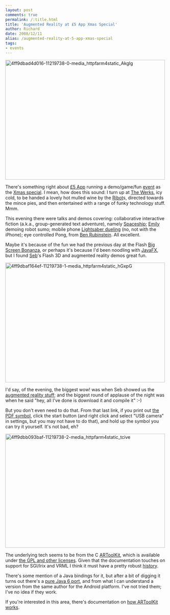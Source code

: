 ```yaml
---
layout: post
comments: true
permalink: /:title.html
title: 'Augmented Reality at £5 App Xmas Special'
author: Richard
date: 2008/12/11
alias: /augmented-reality-at-5-app-xmas-special
tags:
- events
---
```


<a href="https://www.flickr.com/photos/d6y/15989274240" title="4ff9dbad4d016-11219738-0-media_httpfarm4static_Akglg by Richard Dallaway, on Flickr"><img src="https://farm8.staticflickr.com/7463/15989274240_ae793c5922_o.jpg" width="500" height="375" alt="4ff9dbad4d016-11219738-0-media_httpfarm4static_Akglg"></a>

There's something right about [£5 App][] running a demo/game/fun
[event][] as the [Xmas special][]. I mean, how does this sound: I turn
up at [The Werks][], icy cold, to be handed a lovely hot mulled wine by
the [Ribot][]s, directed towards the mince pies, and then entertained
with a range of funky technology stuff. Mmm.

This evening there were talks and demos covering: collaborative
interactive fiction (a.k.a., group-generated text adventure), namely
[Spaceship][]; [Emily][] demoing robot sumo; mobile phone [Lightsaber dueling][] (no, not with the iPhone); eye controlled Pong, from [Ben Rubinstein][]. All excellent.

Maybe it's because of the fun we had the previous day at the Flash [Big Screen Bonanza][], or perhaps it's because I'd been noodling with
[JavaFX][], but I found [Seb][]'s Flash 3D and augmented reality demos great fun.

<a href="https://www.flickr.com/photos/d6y/16150791456" title="4ff9dbaf164ef-11219738-1-media_httpfarm4static_hGxpG by Richard Dallaway, on Flickr"><img src="https://farm8.staticflickr.com/7524/16150791456_4f7b370cec_o.jpg" width="500" height="375" alt="4ff9dbaf164ef-11219738-1-media_httpfarm4static_hGxpG"></a>

I'd say, of the evening, the biggest wow! was when Seb showed us the
[augmented reality stuff][]; and the biggest round of applause of the
night was when he said "hey, all I've done is download it and compile
it" :-)

But you don't even need to do that. From that last link, if you print
out [the PDF symbol][], click the start button (and right click and
select "USB camera" in settings, but you may not have to do that), and
hold up the symbol you can try it yourself. It's not bad, eh?

<a href="https://www.flickr.com/photos/d6y/15989151768" title="4ff9dbb093baf-11219738-2-media_httpfarm4static_tcive by Richard Dallaway, on Flickr"><img src="https://farm8.staticflickr.com/7564/15989151768_21e6013635_o.jpg" width="500" height="357" alt="4ff9dbb093baf-11219738-2-media_httpfarm4static_tcive"></a>

The underlying tech seems to be from the C [ARToolKit][], which is
available under [the GPL and other licenses][]. Given that the
documentation touches on support for SGI/Irix and VRML I think it must
have a pretty robust [history][].

There's some mention of a Java bindings for it, but after a bit of
digging it turns out there's a [pure Java 6 port][], and from what I can
understand a version from the same author for the Android platform. I've
not tried them; I've no idea if they work.

If you're interested in this area, there's documentation on [how ARToolKit works][].


  [Media\_httpfarm4static\_akglg]: ./images/11219738-0-media_httpfarm4static_Akglg.jpg.scaled500.jpg
  [£5 App]: http://fivepoundapp.com/
  [event]: http://upcoming.yahoo.com/event/1366104/
  [Xmas special]: http://ianozsvald.com/2008/12/01/5-app-xmas-special-listing-details/
  [The Werks]: http://thewerks.org.uk/
  [Ribot]: http://ribot.co.uk/
  [Spaceship]: http://barrymars.co.uk/spaceship/
  [Emily]: http://robochick.co.uk/
  [Lightsaber dueling]: http://lastminutelabs.wordpress.com/projects/
  [Ben Rubinstein]: http://www.cogapp.com/home/ben-rubinstein.html
  [Big Screen Bonanza]: http://upcoming.yahoo.com/event/1367599/
  [JavaFX]: http://www.javafx.com
  [Seb]: http://www.sebleedelisle.com/
  [Media\_httpfarm4static\_hgxpg]: ./images/11219738-1-media_httpfarm4static_hGxpG.jpg.scaled500.jpg
  [augmented reality stuff]: http://www.boffswana.com/news/?p=392
  [the PDF symbol]: http://www.boffswana.com/news/wp-content/uploads/printme.pdf
  [Media\_httpfarm4static\_tcive]: ./images/11219738-2-media_httpfarm4static_tcive.jpg.scaled500.jpg
  [ARToolKit]: http://www.hitl.washington.edu/artoolkit/
  [the GPL and other licenses]: http://www.hitl.washington.edu/artoolkit/license.html
  [history]: http://www.hitl.washington.edu/artoolkit/documentation/history.htm
  [pure Java 6 port]: http://nyatla.jp/nyartoolkit/wiki/index.php?NyARToolkit%20for%20Java.en
  [how ARToolKit works]: http://www.hitl.washington.edu/artoolkit/documentation/userarwork.htm

